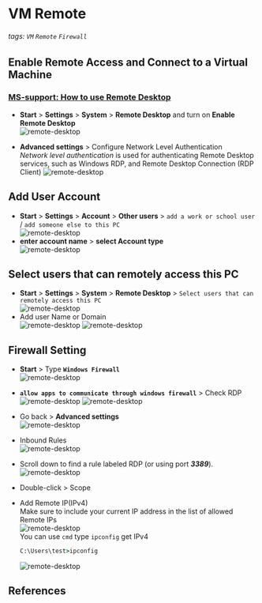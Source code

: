 VM Remote
===

###### tags: `VM` `Remote` `Firewall`

Enable Remote Access and Connect to a Virtual Machine
---

### [MS-support: How to use Remote Desktop][R001]

- **Start** > **Settings** > **System** > **Remote Desktop** and turn on **Enable Remote Desktop**  
![remote-desktop][remote-desktop-enable]

- **Advanced settings** > Configure Network Level Authentication  
_Network level authentication_ is used for authenticating Remote Desktop services, such as Windows RDP, and Remote Desktop Connection (RDP Client)
![remote-desktop][remote-desktop-enable-advanced-setting]

Add User Account 
---

- **Start** > **Settings** > **Account** > **Other users** > `add a work or school user` / `add someone else to this PC`  
![remote-desktop][remote-desktop-add-account]
- **enter account name** > **select Account type**  
![remote-desktop][remote-desktop-add-account-info]

Select users that can remotely access this PC
---

- **Start** > **Settings** > **System** > **Remote Desktop** > `Select users that can remotely access this PC`  
![remote-desktop][remote-desktop-remote-desktop-users]
- Add user Name or Domain  
![remote-desktop][remote-desktop-remote-desktop-users-add]
![remote-desktop][remote-desktop-remote-desktop-users-add-name]

Firewall Setting 
---

- **Start** > Type **`Windows Firewall`**  
![remote-desktop][remote-desktop-windows-firewall]
- **`allow apps to communicate through windows firewall`** > Check RDP  
![remote-desktop][remote-desktop-windows-firewall-allow]
![remote-desktop][remote-desktop-windows-firewall-check-RDP]
- Go back > **Advanced settings**  
![remote-desktop][remote-desktop-windows-firewall-advanced-settings]
- Inbound Rules  
![remote-desktop][remote-desktop-windows-firewall-inbound-rules]
- Scroll down to find a rule labeled RDP (or using port **_3389_**).  
![remote-desktop][remote-desktop-windows-firewall-inbound-rules-TCP]
- Double-click > Scope  
- Add Remote IP(IPv4)  
Make sure to include your current IP address in the list of allowed Remote IPs  
![remote-desktop][remote-desktop-windows-firewall-inbound-rules-TCP-remote-IP]  
You can use `cmd` type `ipconfig` get IPv4  

    ```cmd
    C:\Users\test>ipconfig
    ```

    ![remote-desktop][remote-desktop-cmd-ipv4]

## References

[R001]: https://support.microsoft.com/en-us/windows/how-to-use-remote-desktop-5fe128d5-8fb1-7a23-3b8a-41e636865e8c#ID0EDD=Windows_10
[R002]: https://support.microsoft.com/en-us/windows/add-or-remove-accounts-on-your-pc-104dc19f-6430-4b49-6a2b-e4dbd1dcdf32#WindowsVersion=Windows_10

[remote-desktop-enable]: ./_assets/remote-desktop-enable.png
[remote-desktop-enable-advanced-setting]: ./_assets/remote-desktop-enable-advanced-setting.png
[remote-desktop-add-account]: ./_assets/remote-desktop-add-account.png
[remote-desktop-add-account-info]: ./_assets/remote-desktop-add-account-info.png
[remote-desktop-remote-desktop-users]: ./_assets/remote-desktop-remote-desktop-users.png
[remote-desktop-remote-desktop-users-add]: ./_assets/remote-desktop-remote-desktop-users-add.png
[remote-desktop-remote-desktop-users-add-name]: ./_assets/remote-desktop-remote-desktop-users-add-name.png
[remote-desktop-windows-firewall]: ./_assets/remote-desktop-windows-firewall.png
[remote-desktop-windows-firewall-allow]: ./_assets/remote-desktop-windows-firewall-allow.png
[remote-desktop-windows-firewall-check-RDP]: ./_assets/remote-desktop-windows-firewall-check-RDP.png
[remote-desktop-windows-firewall-advanced-settings]: ./_assets/remote-desktop-windows-firewall-advanced-settings.png
[remote-desktop-windows-firewall-inbound-rules]: ./_assets/remote-desktop-windows-firewall-inbound-rules.png
[remote-desktop-windows-firewall-inbound-rules-TCP]: ./_assets/remote-desktop-windows-firewall-inbound-rules-TCP.png
[remote-desktop-windows-firewall-inbound-rules-TCP-remote-IP]: ./_assets/remote-desktop-windows-firewall-inbound-rules-TCP-remote-IP.png
[remote-desktop-cmd-ipv4]: ./_assets/remote-desktop-cmd-ipv4.png